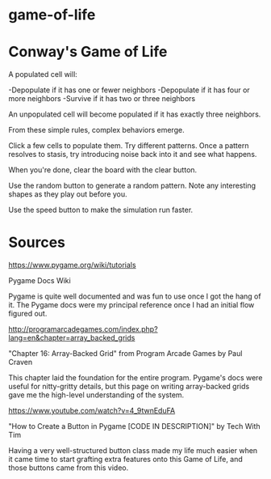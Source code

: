 # game-of-life

# Conway's Game of Life

A populated cell will:

-Depopulate if it has one or fewer neighbors
-Depopulate if it has four or more neighbors
-Survive if it has two or three neighbors

An unpopulated cell will become populated if it has exactly three neighbors.

From these simple rules, complex behaviors emerge. 

Click a few cells to populate them. Try different patterns. Once a pattern resolves to stasis, try introducing noise back into it and see what happens.

When you're done, clear the board with the clear button.

Use the random button to generate a random pattern. Note any interesting shapes as they play out before you.

Use the speed button to make the simulation run faster.

# Sources

https://www.pygame.org/wiki/tutorials

Pygame Docs Wiki

Pygame is quite well documented and was fun to use once I got the hang of it. The Pygame docs were my principal reference once I had an initial flow figured out.

http://programarcadegames.com/index.php?lang=en&chapter=array_backed_grids

"Chapter 16: Array-Backed Grid" from Program Arcade Games by Paul Craven

This chapter laid the foundation for the entire program. Pygame's docs were useful for nitty-gritty details, but this page on writing array-backed grids gave me the high-level understanding of the system.

https://www.youtube.com/watch?v=4_9twnEduFA

"How to Create a Button in Pygame [CODE IN DESCRIPTION]" by Tech With Tim

Having a very well-structured button class made my life much easier when it came time to start grafting extra features onto this Game of Life, and those buttons came from this video.
